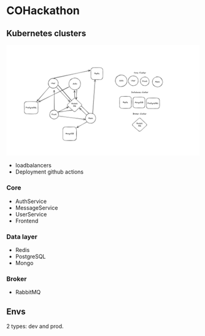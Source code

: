 # COHackathon

## Kubernetes clusters

![alt text](architectureOfKubernetes.png)

- loadbalancers
- Deployment github actions



### Core
- AuthService
- MessageService
- UserService
- Frontend

### Data layer
- Redis
- PostgreSQL
- Mongo

### Broker
- RabbitMQ

## Envs

2 types:
dev and prod.